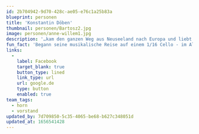 ```yaml
---
id: 2b704942-9d70-428c-ae05-e76c1a25b83a
blueprint: personen
title: 'Konstantin Döben'
thumbnail: personen/Bartosz2.jpg
image: personen/anne-willem1.jpg
description: '…kam den ganzen Weg aus Neuseeland nach Europa und liebt es, Teil dieser diversen Kultur- und Musiklandschaft sein zu können. Edward interessiert sich vor allem für Projekte, die neue Perspektiven auf Musiktraditionen eröffnen, und beschäftigt sich gerne mit einem breiten Spektrum an Musik: Alte Musik, zeitgenössische Musik, Weltmusik, Kammermusik, elektronische Musik, improvisierte Musik, neu arrangierte Musik und neu komponierte Musik.'
fun_fact: 'Begann seine musikalische Reise auf einem 1/16 Cello - im Alter von 3 Jahren'
links:
  -
    label: Facebook
    target_blank: true
    button_type: lined
    link_type: url
    url: google.de
    type: button
    enabled: true
team_tags:
  - horn
  - vorstand
updated_by: 7d709850-5c35-4065-be68-b627c348051d
updated_at: 1656541428
---
```

